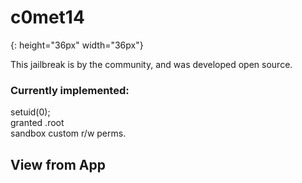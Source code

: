 # c0met14
[smile]: UI.png
{: height="36px" width="36px"}


This jailbreak is by the community, and was developed open source.

### Currently implemented: 
setuid(0); <br />
granted .root<br />
sandbox custom r/w perms.

## View from App




